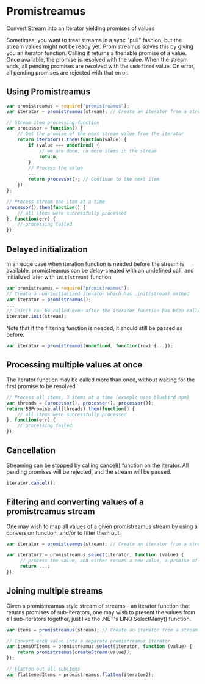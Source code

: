 # Promistreamus
Convert Stream into an Iterator yielding promises of values

Sometimes, you want to treat streams in a sync "pull" fashion, but the stream values might not be ready yet.
Promistreamus solves this by giving you an iterator function. Calling it returns a thenable promise of a value. Once available, the promise is resolved with the value. When the stream ends, all pending promises are resolved with the `undefined` value. On error, all pending promises are rejected with that error.

## Using Promistreamus

``` js
var promistreamus = require("promistreamus");
var iterator = promistreamus(stream); // Create an iterator from a stream

// Stream item processing function
var processor = function() {
    // Get the promise of the next stream value from the iterator
    return iterator().then(function(value) {
        if (value === undefined) {
            // we are done, no more items in the stream
            return;
        }
        // Process the value
        ...
        return processor(); // Continue to the next item
    });
};

// Process stream one item at a time
processor().then(function() {
    // all items were successfully processed
}, function(err) {
    // processing failed
});
```

## Delayed initialization
In an edge case when iteration function is needed before the stream is available, promistreamus can be delay-created with an undefined call, and initialized later with `init(stream)` function.

``` js
var promistreamus = require("promistreamus");
// Create a non-initialized iterator which has .init(stream) method
var iterator = promistreamus();
...
// init() can be called even after the iterator function has been called
iterator.init(stream); 
```

Note that if the filtering function is needed, it should still be passed as before:

``` js
var iterator = promistreamus(undefined, function(row) {...});
```


## Processing multiple values at once
The iterator function may be called more than once, without waiting for the first promise to be resolved.

``` js
// Process all items, 3 items at a time (example uses bluebird npm)
var threads = [processor(), processor(), processor()];
return BBPromise.all(threads).then(function() {
    // all items were successfully processed
}, function(err) {
    // processing failed
});
```

## Cancellation
Streaming can be stopped by calling cancel() function on the iterator. All pending promises will be rejected, and the stream will be paused.

``` js
iterator.cancel();
```

## Filtering and converting values of a promistreamus stream
One may wish to map all values of a given promistreamus stream by using a conversion function, and/or to filter them out.

``` js
var iterator = promistreamus(stream); // Create an iterator from a stream

var iterator2 = promistreamus.select(iterator, function (value) {
     // process the value, and either return a new value, a promise of a new value, or undefined to skip it
     return ...;
});
```

## Joining multiple streams
Given a promistreamus style stream of streams - an iterator function that returns promises of sub-iterators,
one may wish to present the values from all sub-iterators together, just like the .NET's LINQ SelectMany() function.

``` js
var items = promistreamus(stream); // Create an iterator from a stream

// Convert each value into a separate promistreamus iterator
var itemsOfItems = promistreamus.select(iterator, function (value) {
    return promistreamus(createStream(value));
});

// Flatten out all subitems
var flattenedItems = promistreamus.flatten(iterator2);

```
